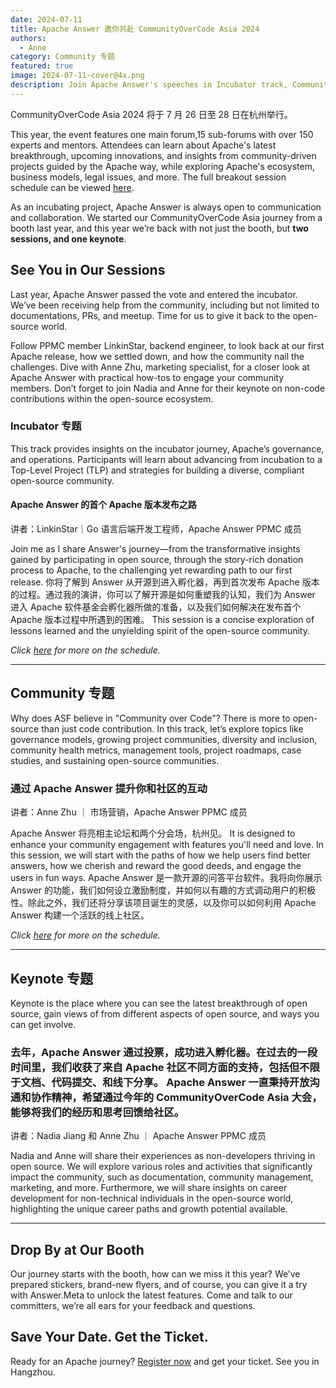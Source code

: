 ```yaml
---
date: 2024-07-11
title: Apache Answer 邀你共赴 CommunityOverCode Asia 2024
authors:
  - Anne
category: Community 专题
featured: true
image: 2024-07-11-cover@4x.png
description: Join Apache Answer's speeches in Incubator track, Community track, Keynote. Talk to us at our booth in CoC Asia 2024.
---
```


CommunityOverCode Asia 2024 将于 7 月 26 日至 28 日在杭州举行。

This year, the event features one main forum,15 sub-forums with over 150 experts and mentors. Attendees can learn about Apache's latest breakthrough, upcoming innovations, and insights from community-driven projects guided by the Apache way, while exploring Apache's ecosystem, business models, legal issues, and more. The full breakout session schedule can be viewed [here](https://asia.communityovercode.org/schedule.html).

As an incubating project, Apache Answer is always open to communication and collaboration. We started our CommunityOverCode Asia journey from a booth last year, and this year we’re back with not just the booth, but **two sessions, and one keynote**.

## See You in Our Sessions

Last year, Apache Answer passed the vote and entered the incubator. We’ve been receiving help from the community, including but not limited to documentations, PRs, and meetup. Time for us to give it back to the open-source world.

Follow PPMC member LinkinStar, backend engineer, to look back at our first Apache release, how we settled down, and how the community nail the challenges. Dive with Anne Zhu, marketing specialist, for a closer look at Apache Answer with practical how-tos to engage your community members. Don’t forget to join Nadia and Anne for their keynote on non-code contributions within the open-source ecosystem.

### Incubator 专题

This track provides insights on the incubator journey, Apache’s governance, and operations. Participants will learn about advancing from incubation to a Top-Level Project (TLP) and strategies for building a diverse, compliant open-source community.

#### Apache Answer 的首个 Apache 版本发布之路

讲者：LinkinStar｜Go 语言后端开发工程师，Apache Answer PPMC 成员

Join me as I share Answer's journey—from the transformative insights gained by participating in open source, through the story-rich donation process to Apache, to the challenging yet rewarding path to our first release. 你将了解到 Answer 从开源到进入孵化器，再到首次发布 Apache 版本的过程。通过我的演讲，你可以了解开源是如何重塑我的认知，我们为 Answer 进入 Apache 软件基金会孵化器所做的准备，以及我们如何解决在发布首个 Apache 版本过程中所遇到的困难。 This session is a concise exploration of lessons learned and the unyielding spirit of the open-source community.

_Click [here](https://asia.communityovercode.org/schedule.html) for more on the schedule._

------

## Community 专题

Why does ASF believe in "Community over Code"? There is more to open-source than just code contribution. In this track, let’s explore topics like governance models, growing project communities, diversity and inclusion, community health metrics, management tools, project roadmaps, case studies, and sustaining open-source communities.

### 通过 Apache Answer 提升你和社区的互动

讲者：Anne Zhu ｜ 市场营销，Apache Answer PPMC 成员

Apache Answer 将亮相主论坛和两个分会场，杭州见。 It is designed to enhance your community engagement with features you'll need and love. In this session, we will start with the paths of how we help users find better answers, how we cherish and reward the good deeds, and engage the users in fun ways. Apache Answer 是一款开源的问答平台软件。我将向你展示 Answer 的功能，我们如何设立激励制度，并如何以有趣的方式调动用户的积极性。除此之外，我们还将分享该项目诞生的灵感，以及你可以如何利用 Apache Answer 构建一个活跃的线上社区。

_Click [here](https://asia.communityovercode.org/schedule.html) for more on the schedule._

----

## Keynote 专题

Keynote is the place where you can see the latest breakthrough of open source, gain views of from different aspects of open source, and ways you can get involve.

### 去年，Apache Answer 通过投票，成功进入孵化器。在过去的一段时间里，我们收获了来自 Apache 社区不同方面的支持，包括但不限于文档、代码提交、和线下分享。&#xA;Apache Answer 一直秉持开放沟通和协作精神，希望通过今年的 CommunityOverCode Asia 大会，能够将我们的经历和思考回馈给社区。

讲者：Nadia Jiang 和 Anne Zhu ｜ Apache Answer PPMC 成员

Nadia and Anne will share their experiences as non-developers thriving in open source. We will explore various roles and activities that significantly impact the community, such as documentation, community management, marketing, and more. Furthermore, we will share insights on career development for non-technical individuals in the open-source world, highlighting the unique career paths and growth potential available.

---

## Drop By at Our Booth

Our journey starts with the booth, how can we miss it this year? We’ve prepared stickers, brand-new flyers, and of course, you can give it a try with Answer.Meta to unlock the latest features. Come and talk to our committers, we’re all ears for your feedback and questions.

## Save Your Date. Get the Ticket.

Ready for an Apache journey? [Register now](https://asia.communityovercode.org/#register) and get your ticket. See you in Hangzhou.
